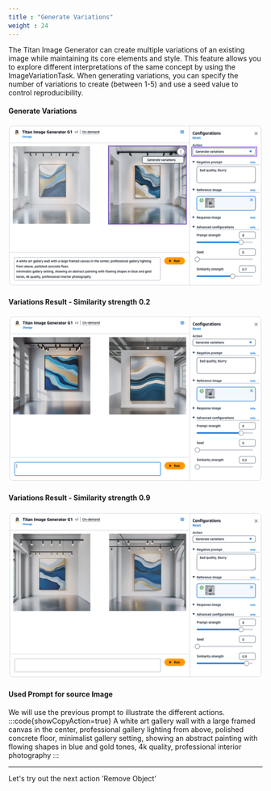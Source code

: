 ```yaml
---
title : "Generate Variations"
weight : 24
---
```


The Titan Image Generator can create multiple variations of an existing image while maintaining its core elements and style. This feature allows you to explore different interpretations of the same concept by using the ImageVariationTask. When generating variations, you can specify the number of variations to create (between 1-5) and use a seed value to control reproducibility.

#### Generate Variations
![Titan Image Generator - Generate variations](/static/bedrock/titan/titan_variations.png)


#### Variations Result - Similarity strength 0.2
![Titan Image Generator - Variation low similarity](/static/bedrock/titan/titan_variations_low_similarity.png)


#### Variations Result - Similarity strength 0.9
![Titan Image Generator - Variation high similarity](/static/bedrock/titan/titan_variations_high_similarity.png)


#### Used Prompt for source Image
We will use the previous prompt to illustrate the different actions.
:::code{showCopyAction=true}
A white art gallery wall with a large framed canvas in the center, professional gallery lighting from above, polished concrete floor, 
minimalist gallery setting, showing an abstract painting with flowing shapes in blue and gold tones, 4k quality, professional interior photography
:::

---

Let's try out the next action ’Remove Object’



